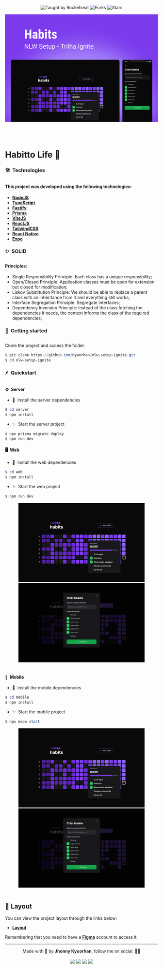 <p align="center">
  <img src="https://img.shields.io/static/v1?label=Taught%20by&message=Rocketseat&color=white&labelColor=8257E5" alt="Taught by Rocketseat">
  <img src="https://img.shields.io/github/forks/Kyuorhan/nlw-setup-ignite?label=forks&message=MIT&color=white&labelColor=8257E5" alt="Forks">
  <img src="https://img.shields.io/github/stars/Kyuorhan/nlw-setup-ignite?label=stars&message=MIT&color=white&labelColor=8257E5" alt="Stars">
</p>

![](./.github/Cover.svg)

<br>
<br>

# Habitto Life 💪

### 🛠️&nbsp; Technologies
##

#### This project was developed using the following technologies:

- [**NodeJS**](https://nodejs.org/)
- [**TypeScript**](https://www.typescriptlang.org/)
- [**Fastify**](https://www.fastify.io/)
- [**Prisma**](https://www.prisma.io/)
- [**ViteJS**](https://vitejs.dev/)
- [**ReactJS**](https://reactjs.org/)
- [**TailwindCSS**](https://tailwindcss.com/)
- [**React Native**](https://reactnative.dev/)
- [**Expo**](https://expo.io/)

### ✨&nbsp; SOLID
##

#### Principles:

- Single Responsibility Principle: Each class has a unique responsibility;
- Open/Closed Principle: Application classes must be open for extension but closed for modification;
- Liskov Substitution Principle: We should be able to replace a parent class with an inheritance from it and everything still works;
- Interface Segregation Principle: Segregate Interfaces;
- Dependency Inversion Principle: Instead of the class fetching the dependencies it needs, the context informs the class of the required dependencies;

### 🚀&nbsp; Getting started
##

Clone the project and access the folder.

```powershell
$ git clone https://github.com/Kyuorhan/nlw-setup-ignite.git
$ cd nlw-setup-ignite
```

### ⚡️&nbsp; Quickstart 
##

#### ⚙️&nbsp; Server

- 📝&nbsp; Install the server dependencies
```powershell
$ cd server
$ npm install
```
- ✨&nbsp; Start the server project
```powershel
$ npx prisma migrate deploy
$ npm run dev
```

#### 🖥️&nbsp; Web 

- 📝&nbsp; Install the web dependencies 
```powershell
$ cd web
$ npm install
```
- ✨&nbsp; Start the web project
```powershell
$ npm run dev
```
<!-- <div align="center">
 <img height="320em" src="./.github/Habits%20(Web)/Home.svg"/>
 <img height="320em" src="./.github/Habits%20(Web)/New habit.svg"/>
</div> -->

<div align="center">
 <img height="260em" src="./.github/Habits%20(Web)/Home.svg"/>
 <img height="260em" src="./.github/Habits%20(Web)/New habit.svg"/>
</div>

<br>

#### 📱&nbsp; Mobile 

- 📝&nbsp; Install the mobile dependencies 
```powershell
$ cd mobile
$ npm install
```
- ✨&nbsp; Start the mobile project
```powershell
$ npx expo start
```
<div align="center">
 <img height="260em" src="./.github/Habits%20(Web)/Home.svg"/>
 <img height="260em" src="./.github/Habits%20(Web)/New habit.svg"/>
</div>

<br>

## 🔖 Layout

You can view the project layout through the links below:

- [**Layout**](<https://www.figma.com/file/442WMJvtAjHkPtZ15b1YqX/Habits-(Community)?node-id=6%3A344&t=ucj9NeYTYwlycTCl-0>)

Remembering that you need to have a [**Figma**](http://figma.com/) account to access it.

---

<div align="center"> Made with 💜 by <b>Jhonny Kyuorhan</b>, follow me on social. 🐱‍💻</div>

<br>

 <div align="center" > 
  <a href="https://www.instagram.com/kyuorhan" target="_blank"> <img src="https://img.shields.io/badge/-Instagram-%23E4405F?style=for-the-badge&logo=instagram&logoColor=white" target="_blank"></a>
  <a href="https://discord.gg/nWaPT22Cce" target="_blank"> <img src="https://img.shields.io/badge/Discord-7289DA?style=for-the-badge&logo=discord&logoColor=white" target="_blank"></a> 
  <a href = "mailto:jkprogrammer96@gmail.com"><img src="https://img.shields.io/badge/-Gmail-%23333?style=for-the-badge&logo=gmail&logoColor=white" target="_blank"></a>
  <a href="https://www.linkedin.com/in/jhonny-kyuorhan/" target="_blank"> <img src="https://img.shields.io/badge/-LinkedIn-%230077B5?style=for-the-badge&logo=linkedin&logoColor=white" target="_blank"></a> 
</div>   
